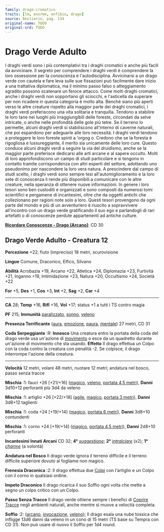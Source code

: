 ```yaml
---
family: drago-cromatico
traits: [lm, enorme, anfibio, drago]
source: Bestiario, pag. 134
original-name: TODO
original-srd: TODO
---
```


# Drago Verde Adulto

I draghi verdi sono i più contemplativi tra i draghi cromatici e anche più
facili da avvicinare. Il segreto per comprendere i draghi verdi è comprendere la
loro ossessione per la conoscenza e l'autodisciplina. Avvicinarsi a un drago
verde con cautela e fare leva sulle sue fissazioni può facilmente dare inizio a
una trattativa diplomatica, ma il minimo passo falso o atteggiamento sgradito
possono scatenare un feroce attacco. Come molti draghi cromatici, anche i draghi
verdi non sopportano gli sciocchi, e l'asticella da superare per non ricadere in
questa categoria è molto alta. Benché siano più aperti verso le altre creature
rispetto alla maggior parte dei draghi cromatici, i draghi verdi preferiscono
una vita solitaria e tranquilla. Tendono a stabilire le loro tane nei luoghi più
irraggiungibili delle foreste, circondati da selve intricate, o anche nelle
profondità delle gole più tetre. Se il terreno lo permette, alcuni draghi verdi
si stabiliscono all'interno di caverne naturali, che poi espandono per adeguarle
alle loro necessità. I draghi verdi tendono a proteggere le loro foreste spinti
a 'orgog o. Credono che se la foresta è rigogliosa e lussureggiante, il merito
sia unicamente delle loro cure. Questo conduce alcuni draghi verdi a seguire la
via del druidismo, anche se la maggior parte preferisce dedicarsi alle arti
arcane e al sapere occulto. Molti di loro approfondiscono un campo di studi
particolare e si tengono in contatto tramite corrispondenza con altri esperti
del settore, adottando uno pseudonimo per nascondere la loro vera natura. A
prescindere dal campo di studi scelto, i draghi verdi sono sempre tesi
all'automiglioramento e la loro sete di conoscenza li rende più disponibili a
comunicare con le altre creature, nella speranza di ottenere nuove informazioni.
In genere i loro tesori sono ben custoditi e organizzati e sono composti da
numerosi tomi scientifici e pergamene di incantesimi, oltre che da oggetti
antichi che collezionano per ragioni note solo a loro. Questi tesori provengono
da ogni parte del mondo e più di un avventuriero è riuscito a sopravvivere
all'incontro con un drago verde gratificando il suo ego e parlandogli di rari
artefatti o di conoscenze perdute appartenenti ad antiche culture.

**[Ricordare Conoscenze - Drago (Arcano)](/azioni/ricordare-conoscenze)**: CD 30

## Drago Verde Adulto - Creatura 12

**Percezione** +22; fiuto (impreciso) 18 metri, scurovisione

**Lingue** Comune, Draconico, Elfico, Silvano

**Abilità** Acrobazia +19, Arcano +22, Atletica +24, Diplomazia +23, Furtività
+21, Inganno +19, Intimidazione +23, Natura +20, Occultismo +24, Società +22

**For** +5, **Des** +1, **Cos** +3, **Int** +2, **Sag** +2, **Car** +4

---

**CA** 28; **Temp** +16, **Rifl** +16, **Vol** +17; status +1 a tutti i TS
contro magia

**PF** 215; **Immunità** [paralizzato](/condizioni/paralizzato),
[sonno](/tratti/sonno), [veleno](/tratti/veleno)

**Presenza Terrificante** ([aura](/tratti/aura), [emozione](/tratti/emozione),
[paura](/tratti/paura), [mentale](/tratti/mentale)) 27 metri, CD 31

**Coda Serpeggiante** :R: **Innesco** Una creatura entro la portata della coda
del drago verde usa un'azione di [movimento](/tratti/movimento) o esce da un
quadretto durante un'azione di movimento che sta usando. **Effetto** Il drago
effettua un Colpo con la coda contro la creatura con penalità -2. Se colpisce,
il drago interrompe l'azione della creatura.

---

**Velocità** 12 metri, volare 48 metri, nuotare 12 metri; andatura nel bosco,
passo senza tracce

**Mischia** :1: fauci +26 \[+21/+16] ([magico](/tratti/magico),
[veleno](/tratti/veleno), [portata 4,5 metri](/tratti/portata)), **Danni**
3d10+12 perforanti più 3d4 da veleno

**Mischia** :1: artiglio +26 \[+22/+18] ([agile](/tratti/agile),
[magico](/tratti/magico), [portata 3 metri](/tratti/portata)), **Danni** 3d8+12
taglienti

**Mischia** :1: coda +24 \[+19/+14] ([magico](/tratti/magico),
[portata 6 metri](/tratti/portata)), **Danni** 3d8+10 contundenti

**Mischia** :1: corno +24 \[+19/+14] ([magico](/tratti/magico),
[portata 4,5 metri](/tratti/portata)), **Danni** 2d8+10 perforanti

**Incantesimi Innati Arcani** CD 32; **4°**
_[suggestione](/incantesimi/suggestione)_; **2°**
_[intralciare](/incantesimi/intralciare)_ (x2); **1°**
_[charme](/incantesimi/charme)_ (a volontà)

**Andatura nel Bosco** Il drago verde ignora il terreno difficile e il terreno
difficile superiore dovuto al fogliame non magico.

**Frenesia Draconica** :2: Il drago effettua due [Colpi](/azioni/colpire) con
l'artiglio e un Colpo con il corno in qualsiasi ordine.

**Impeto Draconico** Il drago ricarica il suo Soffio ogni volta che mette a
segno un colpo critico con un Colpo.

**Passo Senza Tracce** Il drago verde ottiene sempre i benefici di
[Coprire Tracce](/azioni/coprire-tracce) negli ambienti naturali, anche mentre
si muove a velocità completa.

**Soffio** :2: ([arcano](/tratti/arcano), [invocazione](/tratti/invocazione),
[veleno](/tratti/veleno)); Il drago esala una nube tossica che infligge 13d6
danni da veleno in un cono di 15 metri (TS base su Tempra con CD 31). Non può
usare di nuovo il Soffio per 1d4 round.
